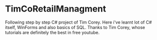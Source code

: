 # TimCoRetailManagment
Following step by step C# project of Tim Corey. Here i've learnt lot of C# itself, WinForms and also basics of SQL. Thanks to Tim Corey, whose tutorials are definitely the best in free youtube.
